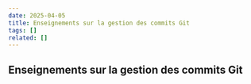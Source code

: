 ```yaml
---
date: 2025-04-05
title: Enseignements sur la gestion des commits Git
tags: []
related: []
---
```


## Enseignements sur la gestion des commits Git

##

